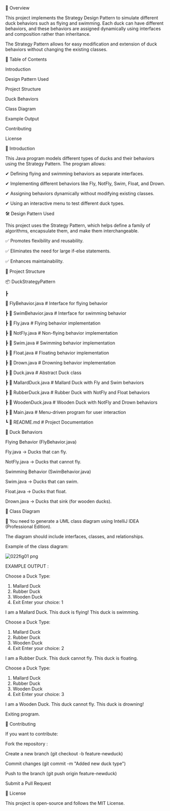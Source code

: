 📌 Overview

This project implements the Strategy Design Pattern to simulate different duck behaviors such as flying and swimming. Each duck can have different behaviors, and these behaviors are assigned dynamically using interfaces and composition rather than inheritance.

The Strategy Pattern allows for easy modification and extension of duck behaviors without changing the existing classes.

📜 Table of Contents

Introduction

Design Pattern Used

Project Structure

Duck Behaviors

Class Diagram

Example Output

Contributing

License

📖 Introduction


This Java program models different types of ducks and their behaviors using the Strategy Pattern. The program allows:

✔ Defining flying and swimming behaviors as separate interfaces.

✔ Implementing different behaviors like Fly, NotFly, Swim, Float, and Drown.

✔ Assigning behaviors dynamically without modifying existing classes.

✔ Using an interactive menu to test different duck types.



🛠 Design Pattern Used

This project uses the Strategy Pattern, which helps define a family of algorithms, encapsulate them, and make them interchangeable.

✅ Promotes flexibility and reusability.

✅ Eliminates the need for large if-else statements.

✅ Enhances maintainability.



📂 Project Structure


  📦 DuckStrategyPattern

 ┣
 
 📜 FlyBehavior.java         # Interface for flying behavior
 
 ┣ 📜 SwimBehavior.java        # Interface for swimming behavior
 
 ┣ 📜 Fly.java                 # Flying behavior implementation
 
 ┣ 📜 NotFly.java              # Non-flying behavior implementation
 
 ┣ 📜 Swim.java                # Swimming behavior implementation
 
 ┣ 📜 Float.java               # Floating behavior implementation
 
 ┣ 📜 Drown.java               # Drowning behavior implementation
 
 ┣ 📜 Duck.java                # Abstract Duck class

 ┣ 📜 MallardDuck.java         # Mallard Duck with Fly and Swim behaviors
 
 ┣ 📜 RubberDuck.java          # Rubber Duck with NotFly and Float behaviors
 
 ┣ 📜 WoodenDuck.java          # Wooden Duck with NotFly and Drown behaviors
 
 ┣ 📜 Main.java                # Menu-driven program for user interaction
 
 ┗ 📜 README.md                # Project Documentation



🦆 Duck Behaviors

Flying Behavior (FlyBehavior.java)

Fly.java → Ducks that can fly.

NotFly.java → Ducks that cannot fly.

Swimming Behavior (SwimBehavior.java)

Swim.java → Ducks that can swim.

Float.java → Ducks that float.

Drown.java → Ducks that sink (for wooden ducks).




📌 Class Diagram


📌 You need to generate a UML class diagram using IntelliJ IDEA (Professional Edition).

The diagram should include interfaces, classes, and relationships.



Example of the class diagram:



![022fig01 png](https://github.com/user-attachments/assets/95c169cd-070d-4f2b-a5a7-6008ae2fea9c)



EXAMPLE OUTPUT :


   Choose a Duck Type:
   1. Mallard Duck
   2. Rubber Duck
   3. Wooden Duck
   4. Exit
   Enter your choice: 1

   I am a Mallard Duck.
   This duck is flying!
   This duck is swimming.

   Choose a Duck Type:
   1. Mallard Duck
   2. Rubber Duck
   3. Wooden Duck
   4. Exit
   Enter your choice: 2

   I am a Rubber Duck.
   This duck cannot fly.
   This duck is floating.
   
   Choose a Duck Type:
   1. Mallard Duck
   2. Rubber Duck
   3. Wooden Duck
   4. Exit 
   Enter your choice: 3

   I am a Wooden Duck.
   This duck cannot fly.
   This duck is drowning!

   Exiting program.


🤝 Contributing

If you want to contribute:


Fork the repository :



Create a new branch (git checkout -b feature-newduck)

Commit changes (git commit -m "Added new duck type")

Push to the branch (git push origin feature-newduck)

Submit a Pull Request



📜 License

This project is open-source and follows the MIT License.



